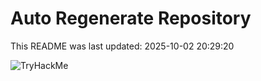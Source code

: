 # Auto Regenerate Repository

This README was last updated: 2025-10-02 20:29:20

 ![TryHackMe](https://tryhackme.com/badge/533634)